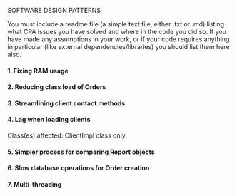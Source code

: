 SOFTWARE DESIGN PATTERNS


You must include a readme file (a simple text file, either .txt or .md) listing what CPA issues you have solved and where in the code you did so. If you have made any assumptions in your work, or if your code requires anything in particular (like external dependencies/libraries) you should list them here also.

#### 1. Fixing RAM usage

#### 2. Reducing class load of Orders

#### 3. Streamlining client contact methods


#### 4. Lag when loading clients
Class(es) affected: ClientImpl class only.


#### 5. Simpler process for comparing Report objects


####  6. Slow database operations for Order creation

#### 7. Multi-threading
  
